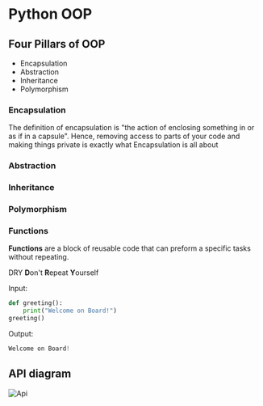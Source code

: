 # Python OOP
## Four Pillars of OOP

- Encapsulation
- Abstraction
- Inheritance
- Polymorphism

### Encapsulation
The definition of encapsulation is "the action of enclosing something in or as if in a capsule".
Hence, removing access to parts of your code and making things private is exactly what Encapsulation is all about 
### Abstraction

### Inheritance 

### Polymorphism

### Functions 
**Functions** are a block of reusable code that can preform a specific tasks without repeating.

DRY **D**on't **R**epeat **Y**ourself

Input:
```python
def greeting():
    print("Welcome on Board!")
greeting() 
```
Output:
```python
Welcome on Board!
```
## API diagram 

![Api](https://apifriends.com/wp-content/uploads/2019/03/WHAT-IS-AN-API-PHOTO-1.png)
